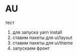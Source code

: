 # AU
тест
1) для запуска yarn install
2) ставим пакеты для ui/layout
3) ставим пакеты для ui/theme
4) запускаем фронт